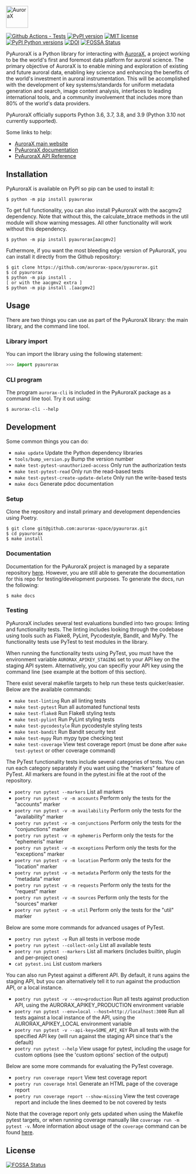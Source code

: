 <a href="https://aurorax.space/"><img alt="AuroraX" src="logo.svg" height="60"></a>

[![Github Actions - Tests](https://github.com/aurorax-space/pyaurorax/workflows/tests/badge.svg)](https://github.com/aurorax-space/pyaurorax/actions?query=workflow%3Atests)
[![PyPI version](https://img.shields.io/pypi/v/pyaurorax.svg)](https://pypi.python.org/pypi/pyaurorax/)
[![MIT license](https://img.shields.io/badge/License-MIT-blue.svg)](https://lbesson.mit-license.org/)
[![PyPI Python versions](https://img.shields.io/pypi/pyversions/pyaurorax.svg)](https://pypi.python.org/pypi/pyaurorax/)
[![DOI](https://zenodo.org/badge/DOI/10.5281/zenodo.5815985.svg)](https://doi.org/10.5281/zenodo.5815985)
[![FOSSA Status](https://app.fossa.com/api/projects/git%2Bgithub.com%2Faurorax-space%2Fpyaurorax.svg?type=shield)](https://app.fossa.com/projects/git%2Bgithub.com%2Faurorax-space%2Fpyaurorax?ref=badge_shield)

PyAuroraX is a Python library for interacting with [AuroraX](https://aurorax.space), a project working to be the world's first and foremost data platform for auroral science. The primary objective of AuroraX is to enable mining and exploration of existing and future auroral data, enabling key science and enhancing the benefits of the world's investment in auroral instrumentation. This will be accomplished with the development of key systems/standards for uniform metadata generation and search, image content analysis, interfaces to leading international tools, and a community involvement that includes more than 80% of the world's data providers.

PyAuroraX officially supports Python 3.6, 3.7, 3.8, and 3.9 (Python 3.10 not currently supported).

Some links to help:
- [AuroraX main website](https://aurorax.space)
- [PyAuroraX documentation](https://docs.aurorax.space/python_libraries/pyaurorax/overview)
- [PyAuroraX API Reference](https://docs.aurorax.space/python_libraries/pyaurorax/api_reference/pyaurorax)

## Installation

PyAuroraX is available on PyPI so pip can be used to install it:

```console
$ python -m pip install pyaurorax
```

To get full functionality, you can also install PyAuroraX with the aacgmv2 dependency. Note that without this, the calculate_btrace methods in the util module will show warning messages. All other functionality will work without this dependency.

```console
$ python -m pip install pyaurorax[aacgmv2]
```

Futhermore, if you want the most bleeding edge version of PyAuroraX, you can install it directly from the Github repository:

```console
$ git clone https://github.com/aurorax-space/pyaurorax.git
$ cd pyaurorax
$ python -m pip install .
[ or with the aacgmv2 extra ]
$ python -m pip install .[aacgmv2]
```

## Usage

There are two things you can use as part of the PyAuroraX library: the main library, and the command line tool.

### Library import

You can import the library using the following statement:

```python
>>> import pyaurorax
```

### CLI program

The program `aurorax-cli` is included in the PyAuroraX package as a command line tool. Try it out using:

```
$ aurorax-cli --help
```

## Development

Some common things you can do:
- `make update` Update the Python dependency libraries
- `tools/bump_version.py` Bump the version number
- `make test-pytest-unauthorized-access` Only run the authorization tests
- `make test-pytest-read` Only run the read-based tests
- `make test-pytest-create-update-delete` Only run the write-based tests
- `make docs` Generate pdoc documentation

### Setup

Clone the repository and install primary and development dependencies using Poetry.

```console
$ git clone git@github.com:aurorax-space/pyaurorax.git
$ cd pyaurorax
$ make install
```

### Documentation

Documentation for the PyAuroraX project is managed by a separate repository [here](https://github.com/aurorax-space/docs). However, you are still able to generate the documentation for this repo for testing/development purposes. To generate the docs, run the following:

```console
$ make docs
```

### Testing

PyAuroraX includes several test evaluations bundled into two groups: linting and functionality tests. The linting includes looking through the codebase using tools such as Flake8, PyLint, Pycodestyle, Bandit, and MyPy. The functionality tests use PyTest to test modules in the library.

When running the functionality tests using PyTest, you must have the environment variable `AURORAX_APIKEY_STAGING` set to your API key on the staging API system. Alternatively, you can specifiy your API key using the command line (see example at the bottom of this section).

There exist several makefile targets to help run these tests quicker/easier. Below are the available commands:

- `make test-linting` Run all linting tests
- `make test-pytest` Run all automated functional tests
- `make test-flake8` Run Flake8 styling tests
- `make test-pylint` Run PyLint styling tests
- `make test-pycodestyle` Run pycodestyle styling tests
- `make test-bandit` Run Bandit security test
- `make test-mypy` Run mypy type checking test
- `make test-coverage` View test coverage report (must be done after `make test-pytest` or other coverage command)

The PyTest functionality tests include several categories of tests. You can run each category separately if you want using the "markers" feature of PyTest. All markers are found in the pytest.ini file at the root of the repository.

- `poetry run pytest --markers` List all markers
- `poetry run pytest -v -m accounts` Perform only the tests for the "accounts" marker
- `poetry run pytest -v -m availability` Perform only the tests for the "availability" marker
- `poetry run pytest -v -m conjunctions` Perform only the tests for the "conjunctions" marker
- `poetry run pytest -v -m ephemeris` Perform only the tests for the "ephemeris" marker
- `poetry run pytest -v -m exceptions` Perform only the tests for the "exceptions" marker
- `poetry run pytest -v -m location` Perform only the tests for the "location" marker
- `poetry run pytest -v -m metadata` Perform only the tests for the "metadata" marker
- `poetry run pytest -v -m requests` Perform only the tests for the "request" marker
- `poetry run pytest -v -m sources` Perform only the tests for the "sources" marker
- `poetry run pytest -v -m util` Perform only the tests for the "util" marker

Below are some more commands for advanced usages of PyTest.

- `poetry run pytest -v` Run all tests in verbose mode
- `poetry run pytest --collect-only` List all available tests
- `poetry run pytest --markers` List all markers (includes builtin, plugin and per-project ones)
- `cat pytest.ini` List custom markers

You can also run Pytest against a different API. By default, it runs agains the staging API, but you can alternatively tell it to run against the production API, or a local instance.

- `poetry run pytest -v --env=production` Run all tests against production API, using the AURORAX_APIKEY_PRODUCTION environment variable
- `poetry run pytest --env=local --host=http://localhost:3000` Run all tests against a local instance of the API, using the AURORAX_APIKEY_LOCAL environment variable
- `poetry run pytest -v --api-key=SOME_API_KEY` Run all tests with the specified API key (will run against the staging API since that's the default)
- `poetry run pytest --help` View usage for pytest, including the usage for custom options (see the 'custom options' section of the output)

Below are some more commands for evaluating the PyTest coverage.

- `poetry run coverage report` View test coverage report
- `poetry run coverage html` Generate an HTML page of the coverage report
- `poetry run coverage report --show-missing` View the test coverage report and include the lines deemed to be not covered by tests

Note that the coverage report only gets updated when using the Makefile pytest targets, or when running coverage manually like `coverage run -m pytest -v`. More information about usage of the `coverage` command can be found [here](https://coverage.readthedocs.io).


## License
[![FOSSA Status](https://app.fossa.com/api/projects/git%2Bgithub.com%2Faurorax-space%2Fpyaurorax.svg?type=large)](https://app.fossa.com/projects/git%2Bgithub.com%2Faurorax-space%2Fpyaurorax?ref=badge_large)